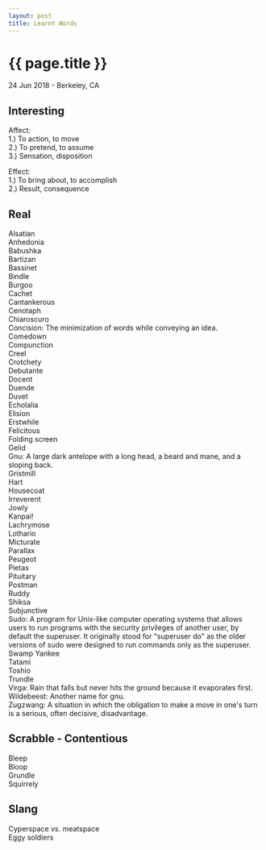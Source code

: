 ```yaml
---
layout: post
title: Learnt Words
---
```


{{ page.title }}
================

<p class="meta">24 Jun 2018 - Berkeley, CA</p>

## Interesting
Affect:  
1.) To action, to move  
2.) To pretend, to assume  
3.) Sensation, disposition

Effect:  
1.) To bring about, to accomplish  
2.) Result, consequence

## Real
Alsatian  
Anhedonia  
Babushka  
Bartizan  
Bassinet  
Bindle  
Burgoo  
Cachet  
Cantankerous  
Cenotaph  
​Chiaroscuro  
​Concision: The minimization of words while conveying an idea.  
Comedown  
Compunction  
Creel  
Crotchety  
Debutante  
Docent  
​Duende  
Duvet  
Echolalia  
Elision  
Erstwhile  
Felicitous  
Folding screen  
Gelid  
Gnu: A large dark antelope with a long head, a beard and mane, and a sloping back.  
Gristmill  
Hart  
Housecoat  
Irreverent  
Jowly  
Kanpai!  
Lachrymose  
Lothario  
Micturate  
Parallax  
Peugeot  
Pietas  
Pituitary  
Postman  
Ruddy  
Shiksa  
Subjunctive  
Sudo: A program for Unix-like computer operating systems that allows users to run programs with the security privileges of another user, by default the superuser. It originally stood for "superuser do" as the older versions of sudo were designed to run commands only as the superuser.  
Swamp Yankee  
Tatami  
Toshio  
Trundle  
Virga: Rain that falls but never hits the ground because it evaporates first.  
Wildebeest: Another name for gnu.  
Zugzwang: A situation in which the obligation to make a move in one's turn is a serious, often decisive, disadvantage.

## Scrabble - Contentious
Bleep  
Bloop  
Grundle  
Squirrely

## Slang
Cyperspace vs. meatspace  
Eggy soldiers